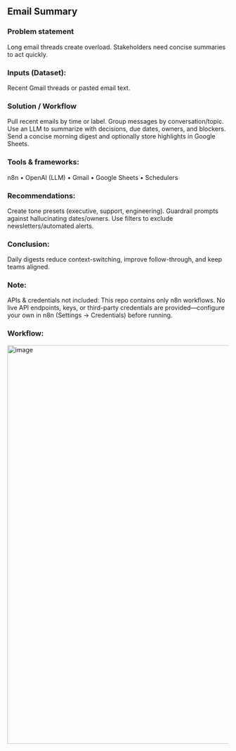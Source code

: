 ## Email Summary

### Problem statement
Long email threads create overload. Stakeholders need concise summaries to act quickly.

### Inputs (Dataset):
Recent Gmail threads or pasted email text.

### Solution / Workflow
Pull recent emails by time or label.
Group messages by conversation/topic.
Use an LLM to summarize with decisions, due dates, owners, and blockers.
Send a concise morning digest and optionally store highlights in Google Sheets.

### Tools & frameworks:
n8n • OpenAI (LLM) • Gmail • Google Sheets • Schedulers

### Recommendations:
Create tone presets (executive, support, engineering).
Guardrail prompts against hallucinating dates/owners.
Use filters to exclude newsletters/automated alerts.

### Conclusion:
Daily digests reduce context-switching, improve follow-through, and keep teams aligned.

### Note:
APIs & credentials not included: This repo contains only n8n workflows. No live API endpoints, keys, or third-party credentials are provided—configure your own in n8n (Settings → Credentials) before running.

### Workflow:
<img width="1918" height="907" alt="image" src="https://github.com/user-attachments/assets/85fd313a-8168-4a89-94fd-f8d537d674c2" />

